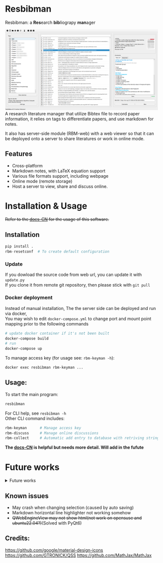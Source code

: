 # Resbibman 
Resbibman: a **Res**earch **bib**liograpy **man**ager

<!--![ResBibMan](./resbibman/docs/imgs/ResBibMan.png)-->
![ResBibMan](./resbibman/docs/imgs/mainWindow.png)
A research literature manager that utilize Bibtex file to record paper information, 
it relies on tags to differentiate papers, and use markdown for notes.

It also has server-side module (RBM-web) with a web viewer so that it can be deployed onto a server to share literatures or work in online mode.

[comment]: <> (## distribution)

[comment]: <> (`python setup.py bdist_wheel --universal`)

## Features
* Cross-platform
* Markdown notes, with LaTeX equation support
* Various file formats support, including webpage
* Online mode (remote storage)
* Host a server to view, share and discuss online.

# Installation & Usage

~~Refer to the [docs-CN](./resbibman/docs/使用说明.md) for the usage of this software.~~

## Installation
```Python
pip install .
rbm-resetconf  # To create default configuration
```

### Update
If you dowload the source code from web url, you can update it with `update.py`  
If you clone it from remote git repository, then please stick with `git pull`

### Docker deployment
Instead of manual installation, The the server side can be deployed and run via docker,   
You may wish to edit `docker-compose.yml` to change port and mount point mapping prior to the following commands
```bash
# update docker container if it's not been built
docker-compose build
# run
docker-compose up
```
To manage access key (for usage see: `rbm-keyman -h`):
```bash
docker exec resbibman rbm-keyman ...
```

## Usage:
To start the main program:
```bash
resbibman
```
For CLI help, see `resbibman -h`  
Other CLI command includes:
```bash
rbm-keyman      # Manage access key
rbm-discuss     # Manage online discussions
rbm-collect     # Automatic add entry to database with retriving string
```

**The [docs-CN](./resbibman/docs/使用说明.md) is helpful but needs more detail. Will add in the fufute**

<!--
## Server usage
Start server with `resbibman -S`  
Access key management with `rbm-keyman`   
Discussion management with `rbm-discuss`
The server serve data at `database` entry of the `resbibman` configration file (`resbibman/conf.json`)
The server port can be assigned at `RBMWeb/backend/conf.json`
-->


# Future works

<details>
<summary> Future works</summary>

## Todo list

- [x] To use TableView of the selection panel
- [x] PDF cover preview
- [x] Change bib
- [x] Use cache to accelerate pdf preview
- [x] Better way to define time-modified
- [x] Online discussion / View comments online (Use sqlite to save discussion on server side)
- [ ] Dashboard page
- [ ] Markdown LaTeX equation support
- [ ] Within software cross-reference
- [ ] Other citation format convert to bibtex
- [ ] Better font size
- [ ] Related works
- [ ] Redirect some logging to status bar
- [ ] Pdf compression - [reference?](https://blog.csdn.net/xinRCNN/article/details/113273463)
- [ ] Export database
- [ ] User info, associate each user with a key in rbm-keyman

In query widget while importing articles:  

- [x] Add copy from template button
- [x] Other bibtex template
- [ ] Format check
- [ ] Other format convert to bibtex

In file selector:

- [x] Add search bar
- [x] Multiple selection
- [x] Right click: export, export bib, delete
- [ ] Right click: open url, free local

Main window:
- [x] Refresh button

settings:

Tags:
- [x] Right click: rename; delete;
- [ ] Sub-tags (Cascading tags / Nested tags)

Refractor:
- [ ] Move more methods into core classes

rbm-collect:
- [ ] web
- [ ] medRxiv
- [ ] bioRxiv
- [ ] PMID

### Long time goals

- ~~[ ] Language support~~
- [ ] Relation graph

## Ideas:
QRunnable for multithreading

</details>

## Known issues
* May crash when changing selection (caused by auto saving)
* Markdown horizontal line highlighter not working somehow
* ~~QWebEngineView may not show html(not work on opensuse and ubuntu22.04?)~~(Solved with PyQt6)

## Credits:
https://github.com/google/material-design-icons   
https://github.com/GTRONICK/QSS
https://github.com/MathJax/MathJax
